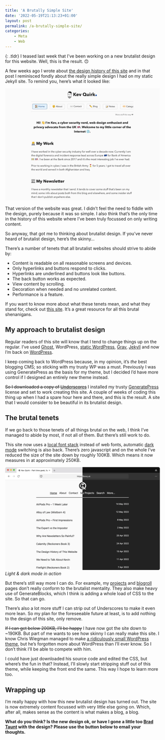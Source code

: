 ```yaml
---
title: 'A Brutally Simple Site'
date: '2022-05-19T21:13:23+01:00'
layout: post
permalink: /a-brutally-simple-site/
categories:
    - Meta
    - Web
---
```

{: .tldr}
I teased last week that I’ve been working on a new brutalist design for this website. Well, this is the result. 🙃

A few weeks ago I wrote about [the design history of this site](/the-design-history-of-this-website/) and in that post I reminisced fondly about the really simple design I had on my static Jekyll site. To remind you, here’s what it looked like:

![A brutal design static site](/assets/images/website-2020-12.webp)

That version of the website was great. I didn’t feel the need to fiddle with the design, purely because it was so simple. I also think that’s the only time in the history of this website where I’ve been truly focussed on only writing content.

So anyway, that got me to thinking about brutalist design. If you’ve never heard of brutalist design, here’s the skinny…

There’s a number of tenets that all brutalist websites should strive to abide by:

- Content is readable on all reasonable screens and devices.
- Only hyperlinks and buttons respond to clicks.
- Hyperlinks are underlined and buttons look like buttons.
- The back button works as expected.
- View content by scrolling.
- Decoration when needed and no unrelated content.
- Performance is a feature.

If you want to know more about what these tenets mean, and what they stand for, check out [this site](https://brutalist-web.design). It’s a great resource for all this brutal shenanigans.

## My approach to brutalist design

Regular readers of this site will know that I tend to change things up on the regular. I’ve used [Ghost](/medium-vs-ghost-which-one-for-a-personal-blog/), WordPress, [static WordPress](/moving-to-a-static-website/), [Grav](/migrating-from-wordpress-to-grav/), [Jekyll](/goodbye-wordpress-switched-to-jekyll/) and now I’m back on [WordPress](/the-wonderful-world-of-wordpress-wizardry-for-working-with-websites/).

I keep coming back to WordPress because, in my opinion, it’s *the* best blogging CMS; so sticking with my trusty WP was a must. Previously I was using GeneratePress as the basis for my theme, but I decided I’d have more control if I designed an entirely new theme instead.

~~So I downloaded a copy of [Underscores](https://underscores.me)~~ I installed my trusty [GeneratePress](https://generatepress.com) license and set to work creating this site. A couple of weeks of coding this thing up when I had a spare hour here and there, and this is the result. A site that I would consider to be beautiful in its brutalist design.

## The brutal tenets

If we go back to those tenets of all things brutal on the web, I think I’ve managed to abide by most, if not all of them. But there’s still work to do.

This site now uses a [local font stack](/how-local-fonts-can-save-the-environment/) instead of web fonts, automatic [dark mode](/is-dark-mode-such-a-good-idea/) switching is also back. There’s zero javascript and on the whole I’ve reduced the size of the site down by roughly 100KB. Which means it now measures in at approximately 250KB.

![Light and dark mode in action](/assets/images/brutal-light-dark-mode.webp)
*Light & dark mode in action*

But there’s still way more I can do. For example, my [projects](/projects/) and [blogroll](/blogroll/) pages don’t really conform to the brutalist mentality. They also make heavy use of GenerateBlocks, which I think is adding a whole load of CSS to the site. So that can go.

There’s also a lot more stuff I can strip out of Underscores to make it even more lean. So my plan for the foreseeable future at least, is to add nothing to the design of this site, only remove.

~~If I can get below 200KB, I’ll be happy~~ I have now got the site down to ~190KB. But part of me wants to see how skinny I can really make this site. I know Chris Wiegman managed to make [a ridiculously small WordPress theme](https://chriswiegman.com/2021/04/creating-a-minimal-wordpress-theme-in-the-era-of-gutenberg/), but he’s forgotten more about WordPress than I’ll ever know. So I don’t think I’ll be able to compete with him.

I could have just downloaded his source code and edited the CSS, but where’s the fun in that? Instead, I’ll slowly start stripping stuff out of this theme, while keeping the front end the same. This way I hope to learn more too.

## Wrapping up

I’m really happy with how this new brutalist design has turned out. The site is now extremely content focussed with very little else going on. Which, after all, makes sense as the content is what makes a blog, a blog.

**What do you think? Is the new design ok, or have I gone a little too [Brad Taunt](https://bt.ht) with the design? Please use the button below to email your thoughts.**